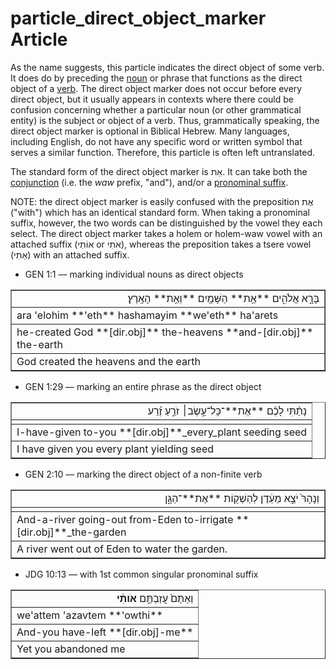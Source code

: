 # particle_direct_object_marker Article
As the name suggests, this particle indicates the direct object of some verb. It does do by preceding the [noun](https://git.door43.org/Door43/en-uhg/src/master/content/noun/02.md) or phrase that functions as the direct object of a [verb](https://git.door43.org/Door43/en-uhg/src/master/content/verb/02.md). The direct object marker does not occur before every direct object, but it usually appears in contexts where there could be confusion concerning whether a particular noun (or other grammatical entity) is the subject or object of a verb. Thus, grammatically speaking, the direct object marker is optional in Biblical Hebrew. Many languages, including English, do not have any specific word or written symbol that serves a similar function. Therefore, this particle is often left untranslated.

The standard form of the direct object marker is אֵת. It can take both the [conjunction](https://git.door43.org/Door43/en-uhg/src/master/content/conjunction/02.md) (i.e. the *waw* prefix, "and"), and/or a [pronominal suffix](https://git.door43.org/Door43/en-uhg/src/master/content/suffix_pronominal/02.md).

NOTE: the direct object marker is easily confused with the preposition אֶת ("with") which has an identical standard form.  When taking a pronominal suffix, however, the two words can be distinguished by the vowel they each select.  The direct object marker takes a holem or holem-waw vowel with an attached suffix (אוֹתִי or אֹתִי), whereas the preposition takes a tsere vowel (אֵתִי) with an attached suffix.


* GEN 1:1 –– marking individual nouns as direct objects
<table border="1" class="docutils">
<colgroup>
<col width="100%" />
</colgroup>
<tbody valign="top">
<tr class="row-odd" align="right"><td>בָּרָ֣א אֱלֹהִ֑ים **אֵ֥ת** הַשָּׁמַ֖יִם **וְאֵ֥ת** הָאָֽרֶץ׃</td>
</tr>
<tr class="row-even"><td>ara 'elohim **'eth** hashamayim **we'eth** ha'arets</td>
</tr>
<tr class="row-odd"><td>he-created God **[dir.obj]** the-heavens **and-[dir.obj]** the-earth</td>
</tr>
<tr class="row-even"><td>God created the heavens and the earth</td>
</tr>
</tbody>
</table>

* GEN 1:29 –– marking an entire phrase as the direct object
<table border="1" class="docutils">
<colgroup>
<col width="100%" />
</colgroup>
<tbody valign="top">
<tr class="row-odd" align="right"><td>נָתַ֨תִּי לָכֶ֜ם **אֶת**־כָּל־עֵ֣שֶׂב׀ זֹרֵ֣עַ זֶ֗רַע</td>
</tr>
<tr class="row-even"><td></td>
</tr>
<tr class="row-odd"><td>I-have-given to-you **[dir.obj]**_every_plant seeding seed</td>
</tr>
<tr class="row-even"><td>I have given you every plant yielding seed</td>
</tr>
</tbody>
</table>

* GEN 2:10 –– marking the direct object of a non-finite verb
<table border="1" class="docutils">
<colgroup>
<col width="100%" />
</colgroup>
<tbody valign="top">
<tr class="row-odd" align="right"><td>וְנָהָרּ֙ יֹצֵ֣א מֵעֵ֔דֶן לְהַשְׁק֖וֹת **אֶת**־הַגָּ֑ן</td>
</tr>
<tr class="row-even"><td></td>
</tr>
<tr class="row-odd"><td>And-a-river going-out from-Eden to-irrigate **[dir.obj]**_the-garden</td>
</tr>
<tr class="row-even"><td>A river went out of Eden to water the garden.</td>
</tr>
</tbody>
</table>

* JDG 10:13 –– with 1st common singular pronominal suffix
<table border="1" class="docutils">
<colgroup>
<col width="100%" />
</colgroup>
<tbody valign="top">
<tr class="row-odd" align="right"><td>וְאַתֶּם֙ עֲזַבְתֶּ֣ם <b>אֹותִ֔י</b></td>
</tr>
<tr class="row-even"><td>we'attem 'azavtem **'owthi**</td>
</tr>
<tr class="row-odd"><td>And-you have-left **[dir.obj]-me**</td>
</tr>
<tr class="row-even"><td>Yet you abandoned me</td>
</tr>
</tbody>
</table>
